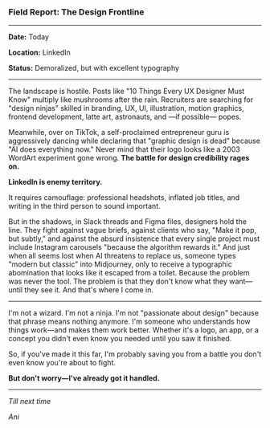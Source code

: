 ### Field Report: The Design Frontline

---

**Date:** Today

**Location:** LinkedIn

**Status:** Demoralized, but with excellent typography

---

The landscape is hostile. Posts like "10 Things Every UX Designer Must Know" multiply like mushrooms after the rain. Recruiters are searching for "design ninjas" skilled in branding, UX, UI, illustration, motion graphics, frontend development, latte art, astronauts, and —if possible— popes.

Meanwhile, over on TikTok, a self-proclaimed entrepreneur guru is aggressively dancing while declaring that "graphic design is dead" because "AI does everything now." Never mind that their logo looks like a 2003 WordArt experiment gone wrong. **The battle for design credibility rages on.**

**LinkedIn is enemy territory.**

It requires camouflage: professional headshots, inflated job titles, and writing in the third person to sound important.

But in the shadows, in Slack threads and Figma files, designers hold the line. They fight against vague briefs, against clients who say, "Make it pop, but subtly," and against the absurd insistence that every single project must include Instagram carousels "because the algorithm rewards it." And just when all seems lost when AI threatens to replace us, someone types "modern but classic" into Midjourney, only to receive a typographic abomination that looks like it escaped from a toilet.
Because the problem was never the tool. The problem is that they don't know what they want—until they see it. And that's where I come in.

---

I'm not a wizard. I'm not a ninja. I'm not "passionate about design" because that phrase means nothing anymore. I'm someone who understands how things work—and makes them work better. Whether it's a logo, an app, or a concept you didn't even know you needed until you saw it finished.

So, if you've made it this far, I'm probably saving you from a battle you don't even know you're about to fight.

**But don't worry—I've already got it handled.**

---

_Till next time_

_Ani_
